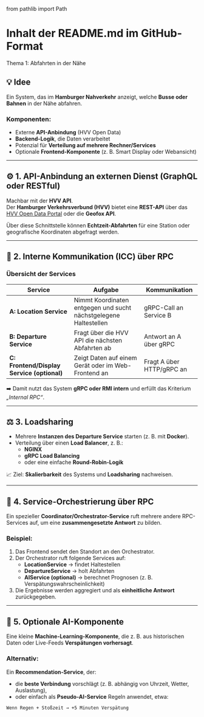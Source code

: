 from pathlib import Path

# Inhalt der README.md im GitHub-Format
Thema 1: Abfahrten in der Nähe

## 💡 Idee  
Ein System, das im **Hamburger Nahverkehr** anzeigt, welche **Busse oder Bahnen** in der Nähe abfahren.

### Komponenten:
- Externe **API-Anbindung** (HVV Open Data)  
- **Backend-Logik**, die Daten verarbeitet  
- Potenzial für **Verteilung auf mehrere Rechner/Services**  
- Optionale **Frontend-Komponente** (z. B. Smart Display oder Webansicht)

---

## ⚙️ 1. API-Anbindung an externen Dienst (GraphQL oder RESTful)

Machbar mit der **HVV API**.  
Der **Hamburger Verkehrsverbund (HVV)** bietet eine **REST-API** über das  
[HVV Open Data Portal](https://www.hvv.de/de/fahrplaene/open-data) oder die **Geofox API**.

Über diese Schnittstelle können **Echtzeit-Abfahrten** für eine Station oder geografische Koordinaten abgefragt werden.

---

## 🔗 2. Interne Kommunikation (ICC) über RPC

### Übersicht der Services

| Service | Aufgabe | Kommunikation |
|----------|----------|----------------|
| **A: Location Service** | Nimmt Koordinaten entgegen und sucht nächstgelegene Haltestellen | gRPC-Call an Service B |
| **B: Departure Service** | Fragt über die HVV API die nächsten Abfahrten ab | Antwort an A über gRPC |
| **C: Frontend/Display Service (optional)** | Zeigt Daten auf einem Gerät oder im Web-Frontend an | Fragt A über HTTP/gRPC an |

➡️ Damit nutzt das System **gRPC oder RMI intern** und erfüllt das Kriterium *„Internal RPC“*.

---

## ⚖️ 3. Loadsharing

- Mehrere **Instanzen des Departure Service** starten (z. B. mit **Docker**).  
- Verteilung über einen **Load Balancer**, z. B.:
  - **NGINX**
  - **gRPC Load Balancing**
  - oder eine einfache **Round-Robin-Logik**

📈 Ziel: **Skalierbarkeit** des Systems und **Loadsharing** nachweisen.

---

## 🧩 4. Service-Orchestrierung über RPC

Ein spezieller **Coordinator/Orchestrator-Service** ruft mehrere andere RPC-Services auf, um eine **zusammengesetzte Antwort** zu bilden.

### Beispiel:
1. Das Frontend sendet den Standort an den Orchestrator.  
2. Der Orchestrator ruft folgende Services auf:
   - **LocationService** → findet Haltestellen  
   - **DepartureService** → holt Abfahrten  
   - **AIService (optional)** → berechnet Prognosen (z. B. Verspätungswahrscheinlichkeit)  
3. Die Ergebnisse werden aggregiert und als **einheitliche Antwort** zurückgegeben.

---

## 🤖 5. Optionale AI-Komponente

Eine kleine **Machine-Learning-Komponente**, die z. B. aus historischen Daten oder Live-Feeds **Verspätungen vorhersagt**.

### Alternativ:
Ein **Recommendation-Service**, der:
- die **beste Verbindung** vorschlägt (z. B. abhängig von Uhrzeit, Wetter, Auslastung),
- oder einfach als **Pseudo-AI-Service** Regeln anwendet, etwa:

```text
Wenn Regen + Stoßzeit → +5 Minuten Verspätung
